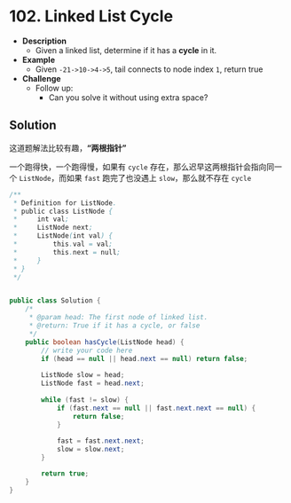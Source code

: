 # 102. Linked List Cycle


- **Description**
    - Given a linked list, determine if it has a **cycle** in it.
- **Example**
    - Given `-21->10->4->5`, tail connects to node index `1`, return true
- **Challenge**
    - Follow up:
        - Can you solve it without using extra space?



## Solution

这道题解法比较有趣，**“两根指针”**

一个跑得快，一个跑得慢，如果有 `cycle` 存在，那么迟早这两根指针会指向同一个 `ListNode`，而如果 `fast` 跑完了也没遇上 `slow`，那么就不存在 `cycle`



```java
/**
 * Definition for ListNode.
 * public class ListNode {
 *     int val;
 *     ListNode next;
 *     ListNode(int val) {
 *         this.val = val;
 *         this.next = null;
 *     }
 * }
 */


public class Solution {
    /*
     * @param head: The first node of linked list.
     * @return: True if it has a cycle, or false
     */
    public boolean hasCycle(ListNode head) {
        // write your code here
        if (head == null || head.next == null) return false;
        
        ListNode slow = head;
        ListNode fast = head.next;
        
        while (fast != slow) {
            if (fast.next == null || fast.next.next == null) {
                return false;
            }
            
            fast = fast.next.next;
            slow = slow.next;
        }

        return true;
    }
}
```
